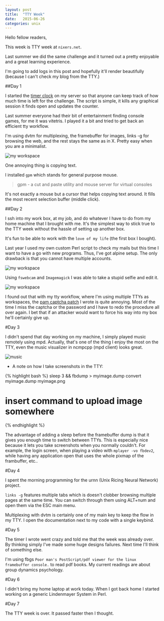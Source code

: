 ```yaml
---
layout: post
title:  "TTY Week"
date:   2015-06-26
categories: unix
---
```



Hello fellow readers,

This week is TTY week at `nixers.net`.

Last summer we did the same challenge and it turned out a pretty enjoyable and a great learning experience.

I'm going to add logs in this post and hopefully it'll render beautifully (because I can't check my blog from the TTY.)


##Day 1


I started the [timer clock](https://github.com/nixers-projects/tty-week-timer) on my server so that anyone can keep track of how much time is left for the challenge.
The script is simple, it kills any graphical session it finds open and updates the counter.


Last summer everyone had their bit of entertainment finding console games, for me it was vitetris.
I played it a bit and tried to get back an efficient tty workflow.

I'm using dvtm for multiplexing, the framebuffer for images, links -g for browsing the web,
and the rest stays the same as in X. Pretty easy when you are a minimalist.



![my workspace]({{site.baseurl}}/assets/tty_week/tty_week_day1.png)



One annoying thing is copying text.

I installed `gpm` which stands for general purpose mouse.


> gpm - a cut and paste utility and mouse server for virtual consoles


It's not exactly a mouse but a cursor that helps copying text around.
It fills the most recent selection buffer (middle click).


##Day 2


I ssh into my work box, at my job, and do whatever I have to do from my home machine that I brought with me.
It's the simplest way to stick true to the TTY week without the hassle of setting up another box.


It's fun to be able to work with the `love of my life` (the first box I bought).


Last year I used my own custom Perl script to check my mails but this time I want to have a go with new programs.
Thus, I've got alpine setup. The only drawback is that you cannot have multiple accounts.



![my workspace]({{site.baseurl}}/assets/tty_week/tty_week_day2.png)



Using `fswebcam` and `Imagemagick` I was able to take a stupid selfie and edit it.



![my workspace]({{site.baseurl}}/assets/tty_week/tty_week_day2_pam_captcha.png)



I found out that with my tty workflow, where I'm using multiple TTYs as workspaces, the [pam captcha patch](git@github.com:venam/pam_captcha_patch.git)
I wrote is quite annoying. Most of the time I miss the captcha or the password and I have to redo the procedure all over again.
I bet that if an attacker would want to force his way into my box he'll certainly give up.


#Day 3


I didn't spend that day working on my machine, I simply played music remotely using mpd.
Actually, that's one of the thing I enjoy the most on the TTY, even the music visualizer in ncmpcpp (mpd client) looks great.



![music]({{site.baseurl}}/assets/tty_week/tty_week_zik.png)



* A note on how I take screenshots in the TTY:


{% highlight bash %}
sleep 3 && fbdump > myimage.dump
convert myimage.dump myimage.png
# insert command to upload image somewhere
{% endhighlight %}

The advantage of adding a sleep before the framebuffer dump is that it gives you enough time
to switch between TTYs. This is especially nice because it lets you
take screenshots when you normally couldn't. For example, the login screen, when playing a video with `mplayer -vo fbdev2`,
while having any application open that uses the whole pixmap of the frambuffer, etc..


#Day 4


I spent the morning programming for the urnn (Unix Ricing Neural Network) project.

`links -g` features multiple tabs which is doesn't clobber browsing multiple pages at the same time.
You can switch through them using ALT+num and open them via the ESC main menu.

Multiplexing with dvtm is certainly one of my main key to keep the flow in my TTY.
I open the documentation next to my code with a single keybind.


#Day 5


The timer I wrote went crazy and told me that the week was already over. By thinking
simply I've made some huge designs failures. Next time I'll think of something else.

I'm using fbgs `Poor man's PostScript/pdf viewer for the linux framebuffer console.` to read pdf books.
My current readings are about group dynamics psychology.


#Day 6


I didn't bring my home laptop at work today.
When I got back home I started working on a generic Lindenmayer System in Perl.


#Day 7


The TTY week is over. It passed faster then I thought.
